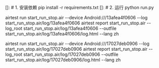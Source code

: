 []: # 1. 安装依赖
pip install -r requirements.txt
[]: # 2. 运行
python run.py

airtest run start_run_stop.air --device Android:///13afea4f0606 --log start_run_stop.air/log/13afea4f0606
airtest report start_run_stop.air --log_root start_run_stop.air/log/13afea4f0606 --outfile start_run_stop.air/log/13afea4f0606/log.html --lang zh

airtest run start_run_stop.air --device Android:///17027deb0906 --log start_run_stop.air/log/17027deb0906
airtest report start_run_stop.air --log_root start_run_stop.air/log/17027deb0906 --outfile start_run_stop.air/log/17027deb0906/log.html --lang zh